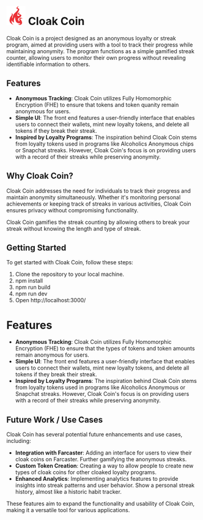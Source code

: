 # <img src="public/CloakCoins.ico" alt="Logo" width="50"/> Cloak Coin

Cloak Coin is a project designed as an anonymous loyalty or streak program, aimed at providing users with a tool to track their progress while maintaining anonymity. The program functions as a simple gamified streak counter, allowing users to monitor their own progress without revealing identifiable information to others.

## Features

- **Anonymous Tracking**: Cloak Coin utilizes Fully Homomorphic Encryption (FHE) to ensure that tokens and token quanity remain anonymous for users.
- **Simple UI**: The front end features a user-friendly interface that enables users to connect their wallets, mint new loyalty tokens, and delete all tokens if they break their streak.
- **Inspired by Loyalty Programs**: The inspiration behind Cloak Coin stems from loyalty tokens used in programs like Alcoholics Anonymous chips or Snapchat streaks. However, Cloak Coin's focus is on providing users with a record of their streaks while preserving anonymity.

## Why Cloak Coin?

Cloak Coin addresses the need for individuals to track their progress and maintain anonymity simultaneously. Whether it's monitoring personal achievements or keeping track of streaks in various activities, Cloak Coin ensures privacy without compromising functionality.

Cloak Coin gamifies the streak counting by allowing others to break your streak without knowing the length and type of streak.

## Getting Started

To get started with Cloak Coin, follow these steps:

1. Clone the repository to your local machine.
2. npm install
3. npm run build
4. npm run dev
5. Open http://localhost:3000/

# Features

- **Anonymous Tracking**: Cloak Coin utilizes Fully Homomorphic Encryption (FHE) to ensure that the types of tokens and token amounts remain anonymous for users.
- **Simple UI**: The front end features a user-friendly interface that enables users to connect their wallets, mint new loyalty tokens, and delete all tokens if they break their streak.
- **Inspired by Loyalty Programs**: The inspiration behind Cloak Coin stems from loyalty tokens used in programs like Alcoholics Anonymous or Snapchat streaks. However, Cloak Coin's focus is on providing users with a record of their streaks while preserving anonymity.

## Future Work / Use Cases

Cloak Coin has several potential future enhancements and use cases, including:

- **Integration with Farcaster**: Adding an interface for users to view their cloak coins on Farcaster. Further gamifying the anonymous streaks.
- **Custom Token Creation**: Creating a way to allow people to create new types of cloak coins for other cloaked loyalty programs.
- **Enhanced Analytics**: Implementing analytics features to provide insights into streak patterns and user behavior. Show a personal streak history, almost like a historic habit tracker.

These features aim to expand the functionality and usability of Cloak Coin, making it a versatile tool for various applications.
